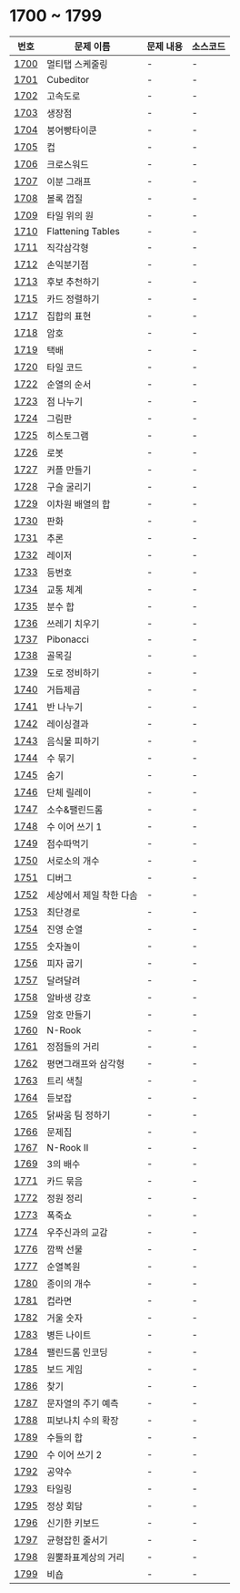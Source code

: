 # 1700 ~ 1799

번호 | 문제 이름 | 문제 내용 | 소스코드
--- | --- | --- | ---
[1700](https://www.acmicpc.net/problem/1700) | 멀티탭 스케줄링 | - | -
[1701](https://www.acmicpc.net/problem/1701) | Cubeditor | - | -
[1702](https://www.acmicpc.net/problem/1702) | 고속도로 | - | -
[1703](https://www.acmicpc.net/problem/1703) | 생장점 | - | -
[1704](https://www.acmicpc.net/problem/1704) | 붕어빵타이쿤 | - | -
[1705](https://www.acmicpc.net/problem/1705) | 컵 | - | -
[1706](https://www.acmicpc.net/problem/1706) | 크로스워드 | - | -
[1707](https://www.acmicpc.net/problem/1707) | 이분 그래프 | - | -
[1708](https://www.acmicpc.net/problem/1708) | 볼록 껍질 | - | -
[1709](https://www.acmicpc.net/problem/1709) | 타일 위의 원 | - | -
[1710](https://www.acmicpc.net/problem/1710) | Flattening Tables | - | -
[1711](https://www.acmicpc.net/problem/1711) | 직각삼각형 | - | -
[1712](https://www.acmicpc.net/problem/1712) | 손익분기점 | - | -
[1713](https://www.acmicpc.net/problem/1713) | 후보 추천하기 | - | -
[1715](https://www.acmicpc.net/problem/1715) | 카드 정렬하기 | - | -
[1717](https://www.acmicpc.net/problem/1717) | 집합의 표현 | - | -
[1718](https://www.acmicpc.net/problem/1718) | 암호 | - | -
[1719](https://www.acmicpc.net/problem/1719) | 택배 | - | -
[1720](https://www.acmicpc.net/problem/1720) | 타일 코드 | - | -
[1722](https://www.acmicpc.net/problem/1722) | 순열의 순서 | - | -
[1723](https://www.acmicpc.net/problem/1723) | 점 나누기 | - | -
[1724](https://www.acmicpc.net/problem/1724) | 그림판 | - | -
[1725](https://www.acmicpc.net/problem/1725) | 히스토그램 | - | -
[1726](https://www.acmicpc.net/problem/1726) | 로봇 | - | -
[1727](https://www.acmicpc.net/problem/1727) | 커플 만들기 | - | -
[1728](https://www.acmicpc.net/problem/1728) | 구슬 굴리기 | - | -
[1729](https://www.acmicpc.net/problem/1729) | 이차원 배열의 합 | - | -
[1730](https://www.acmicpc.net/problem/1730) | 판화 | - | -
[1731](https://www.acmicpc.net/problem/1731) | 추론 | - | -
[1732](https://www.acmicpc.net/problem/1732) | 레이저 | - | -
[1733](https://www.acmicpc.net/problem/1733) | 등번호 | - | -
[1734](https://www.acmicpc.net/problem/1734) | 교통 체계 | - | -
[1735](https://www.acmicpc.net/problem/1735) | 분수 합 | - | -
[1736](https://www.acmicpc.net/problem/1736) | 쓰레기 치우기 | - | -
[1737](https://www.acmicpc.net/problem/1737) | Pibonacci | - | -
[1738](https://www.acmicpc.net/problem/1738) | 골목길 | - | -
[1739](https://www.acmicpc.net/problem/1739) | 도로 정비하기 | - | -
[1740](https://www.acmicpc.net/problem/1740) | 거듭제곱 | - | -
[1741](https://www.acmicpc.net/problem/1741) | 반 나누기 | - | -
[1742](https://www.acmicpc.net/problem/1742) | 레이싱결과 | - | -
[1743](https://www.acmicpc.net/problem/1743) | 음식물 피하기 | - | -
[1744](https://www.acmicpc.net/problem/1744) | 수 묶기 | - | -
[1745](https://www.acmicpc.net/problem/1745) | 숨기 | - | -
[1746](https://www.acmicpc.net/problem/1746) | 단체 릴레이 | - | -
[1747](https://www.acmicpc.net/problem/1747) | 소수&팰린드롬 | - | -
[1748](https://www.acmicpc.net/problem/1748) | 수 이어 쓰기 1 | - | -
[1749](https://www.acmicpc.net/problem/1749) | 점수따먹기 | - | -
[1750](https://www.acmicpc.net/problem/1750) | 서로소의 개수 | - | -
[1751](https://www.acmicpc.net/problem/1751) | 디버그 | - | -
[1752](https://www.acmicpc.net/problem/1752) | 세상에서 제일 착한 다솜 | - | -
[1753](https://www.acmicpc.net/problem/1753) | 최단경로 | - | -
[1754](https://www.acmicpc.net/problem/1754) | 진영 순열 | - | -
[1755](https://www.acmicpc.net/problem/1755) | 숫자놀이 | - | -
[1756](https://www.acmicpc.net/problem/1756) | 피자 굽기 | - | -
[1757](https://www.acmicpc.net/problem/1757) | 달려달려 | - | -
[1758](https://www.acmicpc.net/problem/1758) | 알바생 강호 | - | -
[1759](https://www.acmicpc.net/problem/1759) | 암호 만들기 | - | -
[1760](https://www.acmicpc.net/problem/1760) | N-Rook | - | -
[1761](https://www.acmicpc.net/problem/1761) | 정점들의 거리 | - | -
[1762](https://www.acmicpc.net/problem/1762) | 평면그래프와 삼각형 | - | -
[1763](https://www.acmicpc.net/problem/1763) | 트리 색칠 | - | -
[1764](https://www.acmicpc.net/problem/1764) | 듣보잡 | - | -
[1765](https://www.acmicpc.net/problem/1765) | 닭싸움 팀 정하기 | - | -
[1766](https://www.acmicpc.net/problem/1766) | 문제집 | - | -
[1767](https://www.acmicpc.net/problem/1767) | N-Rook II | - | -
[1769](https://www.acmicpc.net/problem/1769) | 3의 배수 | - | -
[1771](https://www.acmicpc.net/problem/1771) | 카드 묶음 | - | -
[1772](https://www.acmicpc.net/problem/1772) | 정원 정리 | - | -
[1773](https://www.acmicpc.net/problem/1773) | 폭죽쇼 | - | -
[1774](https://www.acmicpc.net/problem/1774) | 우주신과의 교감 | - | -
[1776](https://www.acmicpc.net/problem/1776) | 깜짝 선물 | - | -
[1777](https://www.acmicpc.net/problem/1777) | 순열복원 | - | -
[1780](https://www.acmicpc.net/problem/1780) | 종이의 개수 | - | -
[1781](https://www.acmicpc.net/problem/1781) | 컵라면 | - | -
[1782](https://www.acmicpc.net/problem/1782) | 거울 숫자 | - | -
[1783](https://www.acmicpc.net/problem/1783) | 병든 나이트 | - | -
[1784](https://www.acmicpc.net/problem/1784) | 팰린드롬 인코딩 | - | -
[1785](https://www.acmicpc.net/problem/1785) | 보드 게임 | - | -
[1786](https://www.acmicpc.net/problem/1786) | 찾기 | - | -
[1787](https://www.acmicpc.net/problem/1787) | 문자열의 주기 예측 | - | -
[1788](https://www.acmicpc.net/problem/1788) | 피보나치 수의 확장 | - | -
[1789](https://www.acmicpc.net/problem/1789) | 수들의 합 | - | -
[1790](https://www.acmicpc.net/problem/1790) | 수 이어 쓰기 2 | - | -
[1792](https://www.acmicpc.net/problem/1792) | 공약수 | - | -
[1793](https://www.acmicpc.net/problem/1793) | 타일링 | - | -
[1795](https://www.acmicpc.net/problem/1795) | 정상 회담 | - | -
[1796](https://www.acmicpc.net/problem/1796) | 신기한 키보드 | - | -
[1797](https://www.acmicpc.net/problem/1797) | 균형잡힌 줄서기 | - | -
[1798](https://www.acmicpc.net/problem/1798) | 원뿔좌표계상의 거리 | - | -
[1799](https://www.acmicpc.net/problem/1799) | 비숍 | - | -
